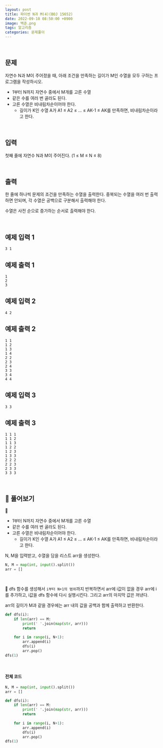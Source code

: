 ```yaml
---
layout: post
title: 파이썬 N과 M(4)(BOJ 15652)
date: 2022-09-10 08:50:00 +0900
image: 백준.png
tags: 알고리즘
categories: 문제풀이
---
```


<br>

## 문제

자연수 N과 M이 주어졌을 때, 아래 조건을 만족하는 길이가 M인 수열을 모두 구하는 프로그램을 작성하시오.

- 1부터 N까지 자연수 중에서 M개를 고른 수열
- 같은 수를 여러 번 골라도 된다.
- 고른 수열은 비내림차순이어야 한다.
  - 길이가 K인 수열 A가 A1 ≤ A2 ≤ ... ≤ AK-1 ≤ AK를 만족하면, 비내림차순이라고 한다.

<br>

## 입력

첫째 줄에 자연수 N과 M이 주어진다. (1 ≤ M ≤ N ≤ 8)

<br>

## 출력

한 줄에 하나씩 문제의 조건을 만족하는 수열을 출력한다. 중복되는 수열을 여러 번 출력하면 안되며, 각 수열은 공백으로 구분해서 출력해야 한다.

수열은 사전 순으로 증가하는 순서로 출력해야 한다.

<br>

## 예제 입력 1

```
3 1
```

## 예제 출력 1

```
1
2
3
```

## 예제 입력 2

```
4 2
```

## 예제 출력 2

```
1 1
1 2
1 3
1 4
2 2
2 3
2 4
3 3
3 4
4 4
```

## 예제 입력 3

```
3 3
```

## 예제 출력 3 

```
1 1 1
1 1 2
1 1 3
1 2 2
1 2 3
1 3 3
2 2 2
2 2 3
2 3 3
3 3 3
```

<br>

## 📝 풀어보기

📌 

- 1부터 N까지 자연수 중에서 M개를 고른 수열
- 같은 수를 여러 번 골라도 된다.
- 고른 수열은 비내림차순이어야 한다.
  - 길이가 K인 수열 A가 A1 ≤ A2 ≤ ... ≤ AK-1 ≤ AK를 만족하면, 비내림차순이라고 한다.

N, M을 입력받고, 수열을 담을 리스트 arr을 생성한다.

``` python
N, M = map(int, input().split())
arr = []
```

<br>

📌 dfs 함수를 생성해서 `i부터 N+1의 범위`까지 반복하면서 arr에 i값이 없을 경우 arr에 i를 추가하고, i값을 dfs 함수에 다시 실행시킨다. 그리고 arr의 마지막 값은 꺼낸다.

arr의 길이가 M과 같을 경우에는 arr 내의 값을 공백과 함께 출력하고 반환한다. 

``` python
def dfs(i):
    if len(arr) == M:
        print(' '.join(map(str, arr)))
        return
    
    for i in range(i, N+1):
        arr.append(i)
        dfs(i)
        arr.pop()
dfs(1)
```

<br>

#### 전체 코드

``` python
N, M = map(int, input().split())
arr = []

def dfs(i):
    if len(arr) == M:
        print(' '.join(map(str, arr)))
        return
    
    for i in range(i, N+1):
        arr.append(i)
        dfs(i)
        arr.pop()
dfs(1)
```
